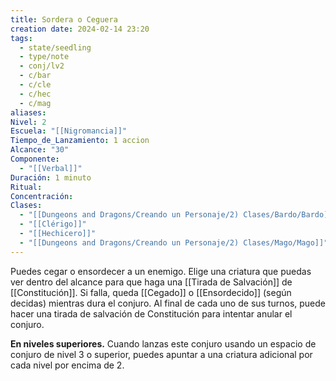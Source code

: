 ```yaml
---
title: Sordera o Ceguera
creation date: 2024-02-14 23:20
tags:
  - state/seedling
  - type/note
  - conj/lv2
  - c/bar
  - c/cle
  - c/hec
  - c/mag
aliases: 
Nivel: 2
Escuela: "[[Nigromancia]]"
Tiempo_de_Lanzamiento: 1 accion
Alcance: "30"
Componente:
  - "[[Verbal]]"
Duración: 1 minuto
Ritual: 
Concentración: 
Clases:
  - "[[Dungeons and Dragons/Creando un Personaje/2) Clases/Bardo/Bardo]]"
  - "[[Clérigo]]"
  - "[[Hechicero]]"
  - "[[Dungeons and Dragons/Creando un Personaje/2) Clases/Mago/Mago]]"
---
```

Puedes cegar o ensordecer a un enemigo. Elige una criatura que puedas ver dentro del alcance para que haga una [[Tirada de Salvación]] de [[Constitución]]. Si falla, queda [[Cegado]] o [[Ensordecido]] (según decidas) mientras dura el conjuro. Al final de cada uno de sus turnos, puede hacer una tirada de salvación de Constitución para intentar anular el conjuro.

**En niveles superiores.** Cuando lanzas este conjuro usando un espacio de conjuro de nivel 3 o superior, puedes apuntar a una criatura adicional por cada nivel por encima de 2.

